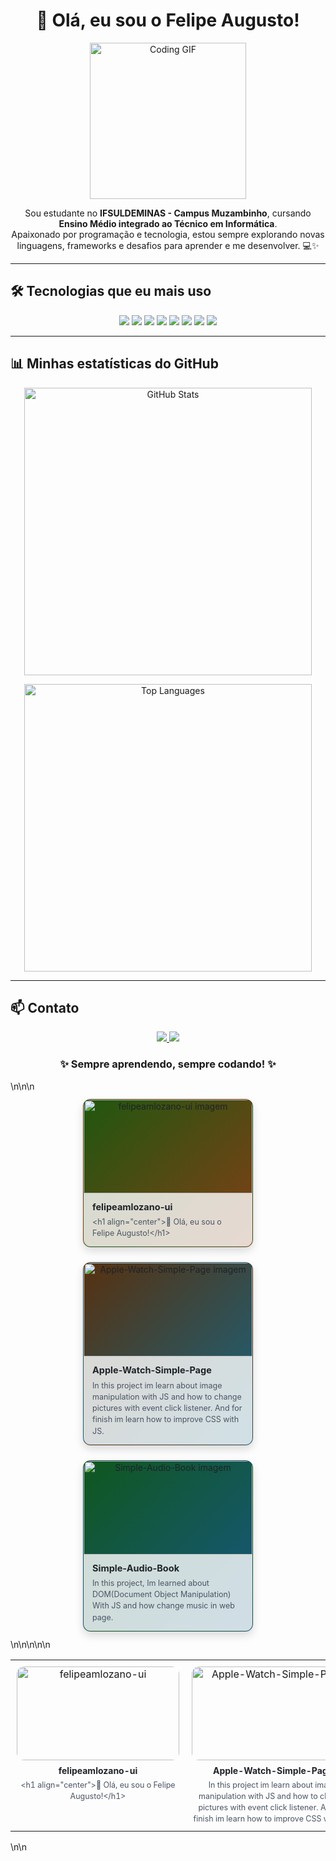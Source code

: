 <h1 align="center">👋 Olá, eu sou o Felipe Augusto!</h1>

<p align="center">
  <img src="https://media.giphy.com/media/26FPJGjhefSJuaRhu/giphy.gif" width="250px" alt="Coding GIF"/>
</p>

<p align="center">
Sou estudante no <b>IFSULDEMINAS - Campus Muzambinho</b>, cursando <b>Ensino Médio integrado ao Técnico em Informática</b>.<br>
Apaixonado por programação e tecnologia, estou sempre explorando novas linguagens, frameworks e desafios para aprender e me desenvolver. 💻✨
</p>

---

<!-- start-projects -->
<!-- end-projects -->

## 🛠 Tecnologias que eu mais uso

<p align="center">
  <img src="https://img.shields.io/badge/-Python-3776AB?style=for-the-badge&logo=python&logoColor=white"/>
  <img src="https://img.shields.io/badge/-C++-00599C?style=for-the-badge&logo=c%2B%2B&logoColor=white"/>
  <img src="https://img.shields.io/badge/-C-555555?style=for-the-badge&logo=c&logoColor=white"/>
  <img src="https://img.shields.io/badge/-HTML5-E34F26?style=for-the-badge&logo=html5&logoColor=white"/>
  <img src="https://img.shields.io/badge/-CSS3-1572B6?style=for-the-badge&logo=css3&logoColor=white"/>
  <img src="https://img.shields.io/badge/-JavaScript-F7DF1E?style=for-the-badge&logo=javascript&logoColor=black"/>
  <img src="https://img.shields.io/badge/-PHP-777BB4?style=for-the-badge&logo=php&logoColor=white"/>
  <img src="https://img.shields.io/badge/-MySQL-4479A1?style=for-the-badge&logo=mysql&logoColor=white"/>
</p>

---

## 📊 Minhas estatísticas do GitHub

<p align="center">
  <img src="https://github-readme-stats.vercel.app/api?username=felipeamlozano-ui&show_icons=true&theme=tokyonight&count_private=true&hide_border=true&border_radius=12" width="460" alt="GitHub Stats"/>
</p>

<p align="center">
  <img src="https://github-readme-stats.vercel.app/api/top-langs/?username=felipeamlozano-ui&layout=compact&theme=tokyonight&hide_border=true&border_radius=12&langs_count=8" width="460" alt="Top Languages"/>
</p>

---

## 📫 Contato

<p align="center">
  <a href="https://github.com/felipeamlozano-ui">
    <img src="https://img.shields.io/badge/GitHub-felipeamlozano--ui-181717?style=for-the-badge&logo=github"/>
  </a>
  <a href="mailto:felipe.a.m.lozano@gmail.com">
    <img src="https://img.shields.io/badge/E--mail-felipe.a.m.lozano@gmail.com-D14836?style=for-the-badge&logo=gmail&logoColor=white"/>
  </a>
</p>

<h3 align="center">✨ Sempre aprendendo, sempre codando! ✨</h3>
\n\n<!-- start-projects -->\n<div align="center" style="display:flex; flex-wrap:wrap; justify-content:center;">
<a href="https://github.com/felipeamlozano-ui/felipeamlozano-ui" target="_blank" style="margin:12px; text-decoration:none; color:#1f2328;">
      <div style="
        width:270px; border-radius:12px; overflow:hidden;
        box-shadow:0 6px 14px rgba(0,0,0,0.15);
        background:linear-gradient(135deg, hsl(106,70%,20%) 0%, hsl(22,70%,30%) 100%);
        border:1px solid rgba(0,0,0,0.08);
      ">
        <img src="https://opengraph.githubassets.com/1/felipeamlozano-ui/felipeamlozano-ui" alt="felipeamlozano-ui imagem"
          style="width:100%; height:150px; object-fit:cover; display:block;"/>
        <div style="padding:12px 14px; background:#ffffffcc; text-align:left;">
          <div style="font-weight:700; font-size:14.5px; line-height:1.35; margin-bottom:6px;">felipeamlozano-ui</div>
          <div style="font-size:12.5px; line-height:1.45; color:#4b5563;">&lt;h1 align="center"&gt;👋 Olá, eu sou o Felipe Augusto!&lt;/h1&gt;</div>
        </div>
      </div>
    </a>
<a href="https://github.com/felipeamlozano-ui/Apple-Watch-Simple-Page" target="_blank" style="margin:12px; text-decoration:none; color:#1f2328;">
      <div style="
        width:270px; border-radius:12px; overflow:hidden;
        box-shadow:0 6px 14px rgba(0,0,0,0.15);
        background:linear-gradient(135deg, hsl(28,70%,20%) 0%, hsl(196,70%,30%) 100%);
        border:1px solid rgba(0,0,0,0.08);
      ">
        <img src="https://avatars.githubusercontent.com/u/236654111?v=4&s=280" alt="Apple-Watch-Simple-Page imagem"
          style="width:100%; height:150px; object-fit:cover; display:block;"/>
        <div style="padding:12px 14px; background:#ffffffcc; text-align:left;">
          <div style="font-weight:700; font-size:14.5px; line-height:1.35; margin-bottom:6px;">Apple-Watch-Simple-Page</div>
          <div style="font-size:12.5px; line-height:1.45; color:#4b5563;">In this project im learn about image manipulation with JS and how to change pictures with event click listener. And for finish im learn how to improve CSS with JS.</div>
        </div>
      </div>
    </a>
<a href="https://github.com/felipeamlozano-ui/Simple-Audio-Book" target="_blank" style="margin:12px; text-decoration:none; color:#1f2328;">
      <div style="
        width:270px; border-radius:12px; overflow:hidden;
        box-shadow:0 6px 14px rgba(0,0,0,0.15);
        background:linear-gradient(135deg, hsl(132,70%,20%) 0%, hsl(204,70%,30%) 100%);
        border:1px solid rgba(0,0,0,0.08);
      ">
        <img src="https://api.dicebear.com/7.x/identicon/svg?seed=felipeamlozano-ui%2FSimple-Audio-Book" alt="Simple-Audio-Book imagem"
          style="width:100%; height:150px; object-fit:cover; display:block;"/>
        <div style="padding:12px 14px; background:#ffffffcc; text-align:left;">
          <div style="font-weight:700; font-size:14.5px; line-height:1.35; margin-bottom:6px;">Simple-Audio-Book</div>
          <div style="font-size:12.5px; line-height:1.45; color:#4b5563;">In this project, Im learned about DOM(Document Object Manipulation) With JS and how change music in web page.</div>
        </div>
      </div>
    </a>
</div>
\n<!-- end-projects -->\n\n\n<!-- start-projects -->\n<table><tr>
<td align="center" valign="top" style="padding:10px;">
      <a href="https://github.com/felipeamlozano-ui/felipeamlozano-ui" target="_blank" style="text-decoration:none;">
        <img src="https://images.unsplash.com/photo-1519389950473-47ba0277781c?w=800&q=80" alt="felipeamlozano-ui" width="260" height="150" style="border-radius:12px; object-fit:cover;" />
        <div style="margin-top:8px; font-weight:700; font-size:14px; color:#1f2328;">felipeamlozano-ui</div>
        <div style="margin-top:6px; max-width:260px; font-size:12.5px; line-height:1.45; color:#4b5563;">
          &lt;h1 align="center"&gt;👋 Olá, eu sou o Felipe Augusto!&lt;/h1&gt;
        </div>
      </a>
    </td>
<td align="center" valign="top" style="padding:10px;">
      <a href="https://github.com/felipeamlozano-ui/Apple-Watch-Simple-Page" target="_blank" style="text-decoration:none;">
        <img src="https://images.unsplash.com/photo-1520974735194-9d56ad4a8b28?w=800&q=80" alt="Apple-Watch-Simple-Page" width="260" height="150" style="border-radius:12px; object-fit:cover;" />
        <div style="margin-top:8px; font-weight:700; font-size:14px; color:#1f2328;">Apple-Watch-Simple-Page</div>
        <div style="margin-top:6px; max-width:260px; font-size:12.5px; line-height:1.45; color:#4b5563;">
          In this project im learn about image manipulation with JS and how to change pictures with event click listener. And for finish im learn how to improve CSS with JS.
        </div>
      </a>
    </td>
<td align="center" valign="top" style="padding:10px;">
      <a href="https://github.com/felipeamlozano-ui/Simple-Audio-Book" target="_blank" style="text-decoration:none;">
        <img src="https://images.unsplash.com/photo-1520974735194-9d56ad4a8b28?w=800&q=80" alt="Simple-Audio-Book" width="260" height="150" style="border-radius:12px; object-fit:cover;" />
        <div style="margin-top:8px; font-weight:700; font-size:14px; color:#1f2328;">Simple-Audio-Book</div>
        <div style="margin-top:6px; max-width:260px; font-size:12.5px; line-height:1.45; color:#4b5563;">
          In this project, Im learned about DOM(Document Object Manipulation) With JS and how change music in web page.
        </div>
      </a>
    </td>
</tr></table>
\n<!-- end-projects -->\n